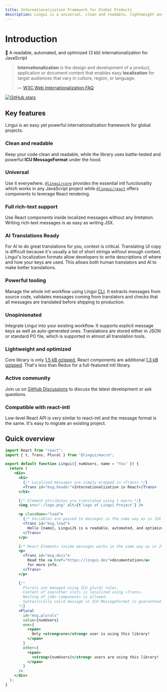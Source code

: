 ```yaml
---
title: Internationalization Framework for Global Products
description: Lingui is a universal, clean and readable, lightweight and powerful internationalization framework for global projects
---
```


# Introduction

📖 A readable, automated, and optimized (3 kb) internationalization for JavaScript

> **Internationalization** is the design and development of a product, application or document content that enables easy **localization** for target audiences that vary in culture, region, or language.
>
> — [W3C Web Internationalization FAQ](https://www.w3.org/International/questions/qa-i18n)

[![GitHub stars](https://img.shields.io/github/stars/lingui/js-lingui.svg?style=social&label=Stars)](https://github.com/lingui/js-lingui/)

## Key features

Lingui is an easy yet powerful internationalization framework for global projects.

### Clean and readable

Keep your code clean and readable, while the library uses battle-tested and powerful **ICU MessageFormat** under the hood.

### Universal

Use it everywhere. [`@lingui/core`](./ref/core.md) provides the essential intl functionality which works in any JavaScript project while [`@lingui/react`](./ref/react.md) offers components to leverage React rendering.

### Full rich-text support

Use React components inside localized messages without any limitation. Writing rich-text messages is as easy as writing JSX.

### AI Translations Ready

For AI to do great translations for you, context is critical. Translating UI copy is difficult because it's usually a list of short strings without enough context. Lingui's localization formats allow developers to write descriptions of where and how your keys are used. This allows both human translators and AI to make better translations.

### Powerful tooling

Manage the whole intl workflow using Lingui [CLI](./ref/cli.md). It extracts messages from source code, validates messages coming from translators and checks that all messages are translated before shipping to production.

### Unopinionated

Integrate Lingui into your existing workflow. It supports explicit message keys as well as auto-generated ones. Translations are stored either in JSON or standard PO file, which is supported in almost all translation tools.

### Lightweight and optimized

Core library is only [1.5 kB gzipped](https://bundlephobia.com/result?p=@lingui/core), React components are additional [1.3 kB gzipped](https://bundlephobia.com/result?p=@lingui/react). That's less than Redux for a full-featured intl library.

### Active community

Join us on [GitHub Discussions](https://github.com/lingui/js-lingui/discussions) to discuss the latest development or ask questions.

### Compatible with react-intl

Low-level React API is very similar to react-intl and the message format is the same. It's easy to migrate an existing project.

## Quick overview

```jsx
import React from "react";
import { t, Trans, Plural } from "@lingui/macro";

export default function Lingui({ numUsers, name = "You" }) {
  return (
    <div>
      <h1>
        {/* Localized messages are simply wrapped in <Trans> */}
        <Trans id="msg.header">Internationalization in React</Trans>
      </h1>

      {/* Element attributes are translated using t macro */}
      <img src="./logo.png" alt={t`Logo of Lingui Project`} />

      <p className="lead">
        {/* Variables are passed to messages in the same way as in JSX */}
        <Trans id="msg.lead">
          Hello {name}, LinguiJS is a readable, automated, and optimized (3 kb) internationalization for JavaScript.
        </Trans>
      </p>

      {/* React Elements inside messages works in the same way as in JSX */}
      <p>
        <Trans id="msg.docs">
          Read the <a href="https://lingui.dev">documentation</a>
          for more info.
        </Trans>
      </p>

      {/*
        Plurals are managed using ICU plural rules.
        Content of one/other slots is localized using <Trans>.
        Nesting of i18n components is allowed.
        Syntactically valid message in ICU MessageFormat is guaranteed.
      */}
      <Plural
        id="msg.plurals"
        value={numUsers}
        one={
          <span>
            Only <strong>one</strong> user is using this library!
          </span>
        }
        other={
          <span>
            <strong>{numUsers}</strong> users are using this library!
          </span>
        }
      />
    </div>
  );
}
```
